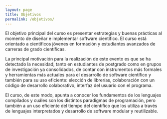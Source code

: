 ```yaml
---
layout: page
title: Objetivos
permalink: /objetivos/
---
```



El objetivo principal del curso es presentar estrategias y buenas prácticas al momento de diseñar e implementar software científico. El curso está orientado a científicos jóvenes en formación y estudiantes avanzados de carreras de grado científicas.

La principal motivación para la realización de este evento es que se ha detectado la necesidad, tanto en estudiantes de postgrado como en grupos de investigación ya consolidados, de contar con instrumentos más formales y herramientas más actuales para el desarrollo de software científico y también para su uso eficiente: elección de librerías, colaboración con un código de desarrollo colaborativo, interfaz del usuario con el programa.

El curso, de este modo, apunta a conocer los fundamentos de los lenguajes compilados y cuáles son los distintos paradigmas de programación, pero también a un uso eficiente del tiempo del científico que los utiliza a través de lenguajes interpretados y desarrollo de software modular y reutilizable.
